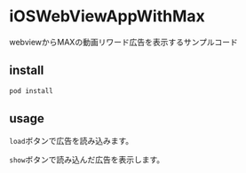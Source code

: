 # iOSWebViewAppWithMax

webviewからMAXの動画リワード広告を表示するサンプルコード


## install

```sh
pod install
```

## usage

`load`ボタンで広告を読み込みます。

`show`ボタンで読み込んだ広告を表示します。